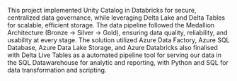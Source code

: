 This project implemented Unity Catalog in Databricks for secure, centralized data governance, while leveraging Delta Lake and Delta Tables for scalable, efficient storage. The data pipeline followed the Medallion Architecture (Bronze → Silver → Gold), ensuring data quality, reliability, and usability at every stage. The solution utilized Azure Data Factory, Azure SQL Database, Azure Data Lake Storage, and Azure Databricks also finalised with Delta Live Tables as a automated pipeline tool for serving our data in the SQL Datawarehouse for analytic and reporting, with Python and SQL for data transformation and scripting.
